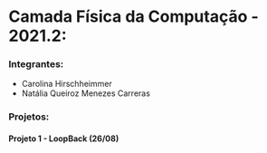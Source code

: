 # Camada Física da Computação - 2021.2:
### Integrantes: 
 - Carolina Hirschheimmer
 - Natália Queiroz Menezes Carreras


### Projetos:
#### Projeto 1 - LoopBack (26/08)
